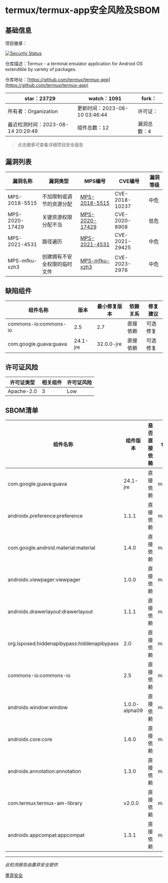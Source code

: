 # termux/termux-app安全风险及SBOM

## 基础信息

项目徽章：

[![Security Status](https://www.murphysec.com/platform3/v31/badge/1691055439259394048.svg)](https://www.murphysec.com/console/report/1691052017564143616/1691055439259394048)

仓库描述：Termux - a terminal emulator application for Android OS extendible by variety of packages.

仓库地址：[https://github.com/termux/termux-app](https://github.com/termux/termux-app)

| star：23729 | watch：1091 | fork： |
| ----------- | -------------- | ------------ |
| 所有者：Organization | 更新时间：2023-08-10 03:46:44 | 许可证： |
| 最近检测时间：2023-08-14 20:29:49 | 组件总数：12 | 漏洞总数：4 |

> 点击徽章可查看详细项目安全报告



## 漏洞列表

| 漏洞名称 | 漏洞类型 | MPS编号 | CVE编号 | 漏洞等级 |
| ------- | ------ | ------- | ------ | ----- |
|MPS-2018-5515|不加限制或调节的资源分配|[MPS-2018-5515](https://www.oscs1024.com/hd/MPS-2018-5515)|CVE-2018-10237|中危|
|MPS-2020-17429|关键资源权限分配不当|[MPS-2020-17429](https://www.oscs1024.com/hd/MPS-2020-17429)|CVE-2020-8908|低危|
|MPS-2021-4531|路径遍历|[MPS-2021-4531](https://www.oscs1024.com/hd/MPS-2021-4531)|CVE-2021-29425|中危|
|MPS-mfku-xzh3|创建拥有不安全权限的临时文件|[MPS-mfku-xzh3](https://www.oscs1024.com/hd/MPS-mfku-xzh3)|CVE-2023-2976|中危|




## 缺陷组件

| 组件名称 | 版本 | 最小修复版本 | 依赖关系 | 修复建议 |
| -------- | ---- | ------------ | -------- | -------- |
|commons-io:commons-io|2.5|2.7|直接依赖|可选修复|C:0|H:0|M:1|L:0|
|com.google.guava:guava|24.1-jre|32.0.0-jre|直接依赖|可选修复|C:0|H:0|M:2|L:1|




## 许可证风险

| 许可证类型 | 相关组件 | 许可证风险 |
| ---------- | -------- | ---------- |
|Apache-2.0|3|Low|




## SBOM清单

| 组件名称 | 组件版本 | 是否直接依赖 | 仓库 |
| -------- | -------- | ------------ | ---- |
|com.google.guava:guava|24.1-jre|直接依赖|maven|
|androidx.preference:preference|1.1.1|直接依赖|maven|
|com.google.android.material:material|1.4.0|直接依赖|maven|
|androidx.viewpager:viewpager|1.0.0|直接依赖|maven|
|androidx.drawerlayout:drawerlayout|1.1.1|直接依赖|maven|
|org.lsposed.hiddenapibypass:hiddenapibypass|2.0|直接依赖|maven|
|commons-io:commons-io|2.5|直接依赖|maven|
|androidx.window:window|1.0.0-alpha09|直接依赖|maven|
|androidx.core:core|1.6.0|直接依赖|maven|
|androidx.annotation:annotation|1.3.0|直接依赖|maven|
|com.termux:termux-am-library|v2.0.0|直接依赖|maven|
|androidx.appcompat:appcompat|1.3.1|直接依赖|maven|


------

*此检测报告由墨菲安全提供*

[墨菲安全](www.murphysec.com)